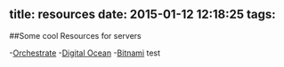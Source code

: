 title: resources
date: 2015-01-12 12:18:25
tags:
---
##Some cool Resources for servers

-[Orchestrate](https://orchestrate.io)
-[Digital Ocean](https://digitalocean.com)
-[Bitnami](https://bitnami.com/)
test
